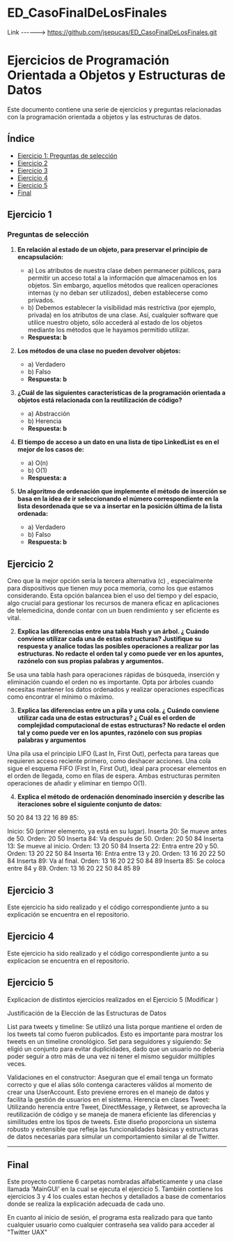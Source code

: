# ED_CasoFinalDeLosFinales

Link ------> https://github.com/jsepucas/ED_CasoFinalDeLosFinales.git


# Ejercicios de Programación Orientada a Objetos y Estructuras de Datos

Este documento contiene una serie de ejercicios y preguntas relacionadas con la programación orientada a objetos y las estructuras de datos.

## Índice

- [Ejercicio 1: Preguntas de selección](#ejercicio-1)
- [Ejercicio 2](#ejercicio-2)
- [Ejercicio 3](#ejercicio-3)
- [Ejercicio 4](#ejercicio-4)
- [Ejercicio 5](#ejercicio-5)
- [Final](#final)

## Ejercicio 1

### Preguntas de selección

1. **En relación al estado de un objeto, para preservar el principio de encapsulación:**
    - a) Los atributos de nuestra clase deben permanecer públicos, para permitir un acceso total a la información que almacenamos en los objetos. Sin embargo, aquellos métodos que realicen operaciones internas (y no deban ser utilizados), deben establecerse como privados.
    - b) Debemos establecer la visibilidad más restrictiva (por ejemplo, privada) en los atributos de una clase. Así, cualquier software que utilice nuestro objeto, sólo accederá al estado de los objetos mediante los métodos que le hayamos permitido utilizar.
    - **Respuesta: b**

2. **Los métodos de una clase no pueden devolver objetos:**
    - a) Verdadero
    - b) Falso
    - **Respuesta: b**

3. **¿Cuál de las siguientes características de la programación orientada a objetos está relacionada con la reutilización de código?**
    - a) Abstracción
    - b) Herencia
    - **Respuesta: b**

4. **El tiempo de acceso a un dato en una lista de tipo LinkedList es en el mejor de los casos de:**
    - a) O(n)
    - b) O(1)
    - **Respuesta: a**

5. **Un algoritmo de ordenación que implemente el método de inserción se basa en la idea de ir seleccionando el número correspondiente en la lista desordenada que se va a insertar en la posición última de la lista ordenada:**
    - a) Verdadero
    - b) Falso
    - **Respuesta: b**

## Ejercicio 2

Creo que la mejor opción sería la tercera alternativa (c) , especialmente para dispositivos que tienen muy poca memoria, como los que estamos considerando. Esta opción balancea bien el uso del tiempo y del espacio, algo crucial para gestionar los recursos de manera eficaz en aplicaciones de telemedicina, donde contar con un buen rendimiento y ser eficiente es vital.

 2)	**Explica las diferencias entre una tabla Hash y un árbol. ¿ Cuándo conviene utilizar cada una de estas estructuras? Justifique  su respuesta  y analice  todas  las posibles operaciones a realizar por las estructuras.  No redacte  el orden  tal y como puede ver en los apuntes, razónelo con sus propias palabras y argumentos.**

Se usa una tabla hash para operaciones rápidas de búsqueda, inserción y eliminación cuando el orden no es importante. Opta por árboles cuando necesitas mantener los datos ordenados y realizar operaciones específicas como encontrar el mínimo o máximo.

3)	**Explica las diferencias entre un a pila y una cola. ¿ Cuándo conviene utilizar cada una de estas estructuras? ¿ Cuál es el orden de complejidad computacional  de estas estructuras? No redacte el orden tal y como puede ver en los apuntes, razónelo con sus propias palabras y argumentos**

Una pila usa el principio LIFO (Last In, First Out), perfecta para tareas que requieren acceso reciente primero, como deshacer acciones. Una cola sigue el esquema FIFO (First In, First Out), ideal para procesar elementos en el orden de llegada, como en filas de espera. Ambas estructuras permiten operaciones de añadir y eliminar en tiempo O(1).

4)	**Explica	el	método	de	ordenación	denominado	inserción y describe las iteraciones sobre el siguiente conjunto de datos:**

50 20 84 13 22 16 89 85: 

Inicio: 50 (primer elemento, ya está en su lugar).
Inserta 20: Se mueve antes de 50. Orden: 20 50
Inserta 84: Va después de 50. Orden: 20 50 84
Inserta 13: Se mueve al inicio. Orden: 13 20 50 84
Inserta 22: Entra entre 20 y 50. Orden: 13 20 22 50 84
Inserta 16: Entra entre 13 y 20. Orden: 13 16 20 22 50 84
Inserta 89: Va al final. Orden: 13 16 20 22 50 84 89
Inserta 85: Se coloca entre 84 y 89. Orden: 13 16 20 22 50 84 85 89

## Ejercicio 3

Este ejercicio ha sido realizado y el código correspondiente junto a su explicación se encuentra en el repositorio.


## Ejercicio 4 

Este ejercicio ha sido realizado y el código correspondiente junto a su explicacion se encuentra en el repositorio.


## Ejercicio 5

Explicacion de distintos ejercicios realizados en el Ejercicio 5 (Modificar ) 

Justificación de la Elección de las Estructuras de Datos

List<Tweet> para tweets y timeline: Se utilizó una lista porque mantiene el orden de los tweets tal como fueron publicados. Esto es importante para mostrar los tweets en un timeline cronológico.
Set<UserAccount> para seguidores y siguiendo: Se eligió un conjunto para evitar duplicidades, dado que un usuario no debería poder seguir a otro más de una vez ni tener el mismo seguidor múltiples veces.

Validaciones en el constructor: Aseguran que el email tenga un formato correcto y que el alias sólo contenga caracteres válidos al momento de crear una UserAccount. Esto previene errores en el manejo de datos y facilita la gestión de usuarios en el sistema.
Herencia en clases Tweet: Utilizando herencia entre Tweet, DirectMessage, y Retweet, se aprovecha la reutilización de código y se maneja de manera eficiente las diferencias y similitudes entre los tipos de tweets.
Este diseño proporciona un sistema robusto y extensible que refleja las funcionalidades básicas y estructuras de datos necesarias para simular un comportamiento similar al de Twitter.

----------------------------------------------------------------------------------------------------------------------------------

## Final

Este proyecto contiene 6 carpetas nombradas alfabeticamente y una clase llamada 'MainGUI' en la cual se ejecuta el ejercicio 5. También contiene los ejercicios 3 y 4 los cuales estan hechos y detallados a base de comentarios donde se realiza la explicación adecuada de cada uno. 

En cuanto al inicio de sesión, el programa esta realizado para que tanto cualquier usuario como cualquier contraseña sea valido para acceder al "Twitter UAX"

